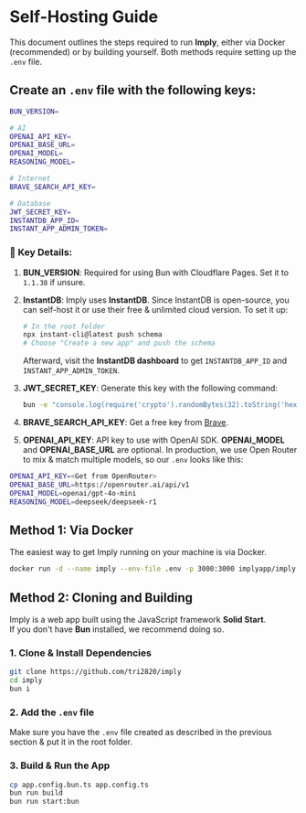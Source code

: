 # Self-Hosting Guide

This document outlines the steps required to run **Imply**, either via Docker (recommended) or by building yourself. Both methods require setting up the `.env` file.

## Create an `.env` file with the following keys:

```sh
BUN_VERSION=

# AI
OPENAI_API_KEY=
OPENAI_BASE_URL=
OPENAI_MODEL=
REASONING_MODEL=

# Internet
BRAVE_SEARCH_API_KEY=

# Database
JWT_SECRET_KEY=
INSTANTDB_APP_ID=
INSTANT_APP_ADMIN_TOKEN=
```

### 🔑 Key Details:

1. **BUN_VERSION**: Required for using Bun with Cloudflare Pages. Set it to `1.1.38` if unsure.
2. **InstantDB**: Imply uses **InstantDB**. Since InstantDB is open-source, you can self-host it or use their free & unlimited cloud version. To set it up:

   ```sh
   # In the root folder
   npx instant-cli@latest push schema
   # Choose "Create a new app" and push the schema
   ```

   Afterward, visit the **InstantDB dashboard** to get `INSTANTDB_APP_ID` and `INSTANT_APP_ADMIN_TOKEN`.

3. **JWT_SECRET_KEY**: Generate this key with the following command:

   ```sh
   bun -e "console.log(require('crypto').randomBytes(32).toString('hex'))"
   ```

4. **BRAVE_SEARCH_API_KEY**: Get a free key from [Brave](https://brave.com/search/api/).

5. **OPENAI_API_KEY**: API key to use with OpenAI SDK. **OPENAI_MODEL** and **OPENAI_BASE_URL** are optional. In production, we use Open Router to mix & match multiple models, so our `.env` looks like this:

```sh
OPENAI_API_KEY=<Get from OpenRouter>
OPENAI_BASE_URL=https://openrouter.ai/api/v1
OPENAI_MODEL=openai/gpt-4o-mini
REASONING_MODEL=deepseek/deepseek-r1
```

## Method 1: Via Docker

The easiest way to get Imply running on your machine is via Docker.

```sh
docker run -d --name imply --env-file .env -p 3000:3000 implyapp/imply
```

## Method 2: Cloning and Building

Imply is a web app built using the JavaScript framework **Solid Start**.  
If you don't have **Bun** installed, we recommend doing so.

### 1. Clone & Install Dependencies

```sh
git clone https://github.com/tri2820/imply
cd imply
bun i
```

### 2. Add the `.env` file

Make sure you have the `.env` file created as described in the previous section & put it in the root folder.

### 3. Build & Run the App

```sh
cp app.config.bun.ts app.config.ts
bun run build
bun run start:bun
```
